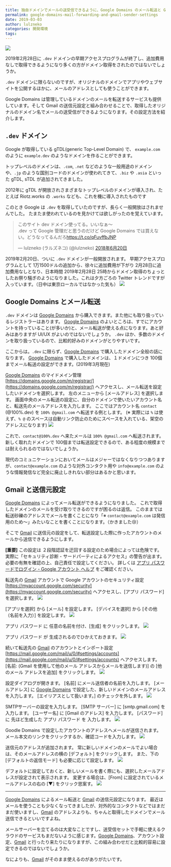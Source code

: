 ```yaml
---
title: 独自ドメインでメールの送受信できるように、Google Domains のメール転送と Gmail の送信元を設定する
permalink: google-domains-mail-forwarding-and-gmail-sender-settings
date: 2019-03-03
author: lulzneko
categories: 開発環境
tags:
---
```


![](/articles/assets/lulzneko/domain/mail/mail.jpg)

2019年2月28日に `.dev` ドメインの早期アクセスプログラムが終了し、追加費用なしで取得できるようになり多くの方がドメイン取得をされたのではないでしょうか。

`.dev` ドメインに限らないのですが、オリジナルのドメインでアプリやウェブサイトを公開するほかに、メールのアドレスとしても使うことができます。

Google Domains は管理しているドメインのメールを転送するサービスも提供しています。そして Gmail の送信元設定と組み合わせることで、取得したオリジナルのドメイン名でメールの送受信ができるようになります。その設定方法を紹介します。


## `.dev` ドメイン
Google が取得している gTDL(generic Top-Level Domain) で、 `example.com` のように `example.dev` のようなドメインを作ることができます。

トップレベルのドメインは、`.com`, `.net` などのような一般用途のドメインや、`.jp` のような国別コードのドメインが使われてきて、`.biz` や `.asia` といった gTDL, sTDL が追加されてきました。

2012年に gTDL が開放されさまざまなトップレベルのドメインが導入され、たとえば Riotz.works の `.works` なども、これを機に導入されたものです

このとき Google は `.dev` を取得していたのですが、長らく一般開放はされませんでした。
たまたま使われているのを見かけては欲しがったのを覚えています。
<blockquote class="twitter-tweet" data-lang="ja"><p lang="ja" dir="ltr">このサイト dev ドメイン使ってる。いいなぁ～<br>.dev って Google 管理だと思うのだけど Google Domains では買えない。どうなってるんだろ<a href="https://t.co/qFuvffbJNP">https://t.co/qFuvffbJNP</a></p>&mdash; lulzneko (ラルズネコ) (@lulzneko) <a href="https://twitter.com/lulzneko/status/1009328857789263878?ref_src=twsrc%5Etfw">2018年6月20日</a></blockquote>
<script async src="https://platform.twitter.com/widgets.js" charset="utf-8"></script>

2019年2月20日、ついに `.dev` ドメインが一般開放されます。
早期アクセスプログラムとして 1万1500ドルの追加から、徐々に追加費用が下がり 2月28日に追加費用なしとなり、日本時間 2019年2月28日 25時からドメイン取得のちょっとしたお祭り騒ぎのようになりました。これは夕方ごろの Twitter トレンドですが入っています。（日中は東京ローカルではなかった気も）
![](/articles/assets/lulzneko/domain/mail/01.png)


## Google Domains とメール転送
`.dev` ドメインは [Google Domains](https://domains.google/) から購入できます。また他にも取り扱っているレジストラーはあります。
[Google Domains](https://domains.google/) のよいところは、すでにアカウントを持っていること(が多いか)と、メール転送が使える点になります。あと好みはありますが UI/UX がよいのではないでしょうか。
`.dev` ほか、多数のドメインを取り扱っているので、比較的好みのドメインがとりやすいです。

ここからは。`.dev` に限らず、[Google Domains](https://domains.google/) で購入したドメイン全般の話になります。
[Google Domains](https://domains.google/) で購入したドメインは、１ドメインにつき 100個までメール転送の設定ができます。(2019年3月現在)

[Google Domains](https://domains.google/) のマイドメイン管理 [https://domains.google.com/m/registrar/](https://domains.google.com/m/registrar/) へアクセスし、メール転送を設定したいドメインを選択します。
左のメニューから [メールアドレス] を選択します。
画面中央のメール転送の設定に、自分のドメインで使いたいアカウント名と、転送先のメールアドレスを入力します。
ここではアカウント名 `contact` (@100%.dev) を `100% @gmail.com` へ転送する例とします。
(※ 実際には `%` は使えず、`% @` のスペースは自動リンク防止のためにスペースを入れている、架空のアドレスになります)
![](/articles/assets/lulzneko/domain/mail/02.png)

これで、`contact@100%.dev` へ来たメールは `100% @gmail.com` へ転送されます。
新しく取れたドメインで 100個までは転送設定できるので、ある程度の規模までは耐えられるのではないでしょうか。

現代のコミュニケーションにおいてメールはメジャーではなくなりつつありますが、`contact@example.com` のような対外コンタクト用や `info@example.com` のような情報発信など完全に廃止しきれない部分はあるかと思います。


## Gmail と送信元設定
[Google Domains](https://domains.google/) によってメール転送ができるようになりました。
これで取得したドメインのメールを受け取りできるのですが困るのは返信。
このままでは転送砂礫のアドレスでメールを書くことになり「※ `contact@example.com` は発信用のため～」みたいなことを書くことになります。（かきました😢）

そこで [Gmail](https://mail.google.com/) に送信元の設定をして、転送設定した際に作ったアカウントのメールから送信できるようにします。

**[重要]** この設定は ２段階認証を迂回する設定のため場合によっては危険です。実際に「セキュリティ診断 - サードパーティによるアクセス」の警告が出ます。必要の有無を確認の上、自己責任で設定してください。
詳しくは [アプリ パスワードでログイン - Google アカウント ヘルプ](https://support.google.com/accounts/answer/185833?p=app_passwords_sa&hl=ja&visit_id=636872203569898801-709091582&rd=1) をご確認ください。

転送先の [Gmail](https://mail.google.com/) アカウントで Google アカウントのセキュリティ設定 [https://myaccount.google.com/security](https://myaccount.google.com/security) へアクセスし、[アプリ パスワード] を選択します。
![](/articles/assets/lulzneko/domain/mail/03.png)

[アプリを選択] から [メール] を設定します。
[デバイスを選択] から [その他（名前を入力）] を設定します。
![](/articles/assets/lulzneko/domain/mail/04.png)

アプリ パスワード に 任意の名前を付け、[生成] をクリックします。
![](/articles/assets/lulzneko/domain/mail/05.png)

アプリ パスワード が 生成されるのでひかえておきます。
![](/articles/assets/lulzneko/domain/mail/06.png)

続いて転送先の [Gmail](https://mail.google.com/) のアカウントとインポート設定 [https://mail.google.com/mail/u/0/#settings/accounts](https://mail.google.com/mail/u/0/#settings/accounts) へアクセスします。
[名前: (Gmail を使用して他のメール アドレスからメールを送信します)] の [他のメール アドレスを追加] をクリックします。
![](/articles/assets/lulzneko/domain/mail/07.png)

設定ダイアログが開きます。
[名前] にメール送信者の名前を入力します。
[メールアドレス] に [Google Domains](https://domains.google/) で設定した、新しいドメインのメールアドレスを入力します。
[エイリアスとして扱います。] のチェックを外します。
![](/articles/assets/lulzneko/domain/mail/08.png)

SMTPサーバーの設定を入力します。
[SMTP サーバー] に [smtp.gmail.com] を入力します。
[ユーザー名] に [Gmail のアドレス] を入力します。
[パスワード] に 先ほど生成した アプリ パスワード を 入力します。
![](/articles/assets/lulzneko/domain/mail/09.png)

Goodle Domains で設定したアカウントのアドレスへメールが送信されます。
メール本文のリンクをクリックするか、確認コードを入力します。
![](/articles/assets/lulzneko/domain/mail/10.png)

送信元のアドレスが追加されます。
常に新しいドメインのメールでよい場合は、そのメールアドレスの横の [デフォルト] をクリックします。
また、下の [デフォルトの返信モード] も必要に応じて設定します。
![](/articles/assets/lulzneko/domain/mail/11.png)

デフォルトに設定しておくと、新しいメールを書く際にも、選択したメールアドレスが設定されて表示されます。
変更する場合は、[From] に設定されているメールアドレスの右の [▼] をクリック思案す。
![](/articles/assets/lulzneko/domain/mail/12.png)


----

[Google Domains](https://domains.google/) によるメール転送と [Gmail](https://mail.google.com/) の送信元設定になります。
最近はメールを使うことも少なくなってきましたが、対外的なコンタクトなどではまだまだ使いますし、[Gmail](https://mail.google.com/) のアドレスよりも、ちゃんと取得したドメインでメール送信できるといいですよね。

メールサーバーを立てるのは大変なことですし、送受信セットで手軽に使えるクラウドのサービスもまだないように感じます。[Google Domains](https://domains.google/)、アカウント設定、[Gmail](https://mail.google.com/) と行ったり来たりになりますが、この組み合わせだと比較的容易に設定できるのではないでしょうか。

なによりも、[Gmail](https://mail.google.com/) がそのまま使えるのがありがたいです。

